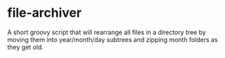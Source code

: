 # file-archiver
A short groovy script that will rearrange all files in a directory tree by moving them into year/month/day subtrees and zipping month folders as they get old.
